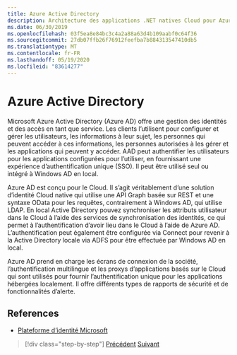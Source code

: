 ```yaml
---
title: Azure Active Directory
description: Architecture des applications .NET natives Cloud pour Azure | Azure Active Directory
ms.date: 06/30/2019
ms.openlocfilehash: 03f5ea8e84bc3c4a2a88a63d4b109aabf0c64f36
ms.sourcegitcommit: 27db07ffb26f76912feefba7b884313547410db5
ms.translationtype: MT
ms.contentlocale: fr-FR
ms.lasthandoff: 05/19/2020
ms.locfileid: "83614277"
---
```

# <a name="azure-active-directory"></a>Azure Active Directory

Microsoft Azure Active Directory (Azure AD) offre une gestion des identités et des accès en tant que service. Les clients l’utilisent pour configurer et gérer les utilisateurs, les informations à leur sujet, les personnes qui peuvent accéder à ces informations, les personnes autorisées à les gérer et les applications qui peuvent y accéder. AAD peut authentifier les utilisateurs pour les applications configurées pour l’utiliser, en fournissant une expérience d’authentification unique (SSO). Il peut être utilisé seul ou intégré à Windows AD en local.

Azure AD est conçu pour le Cloud. Il s’agit véritablement d’une solution d’identité Cloud native qui utilise une API Graph basée sur REST et une syntaxe OData pour les requêtes, contrairement à Windows AD, qui utilise LDAP. En local Active Directory pouvez synchroniser les attributs utilisateur dans le Cloud à l’aide des services de synchronisation des identités, ce qui permet à l’authentification d’avoir lieu dans le Cloud à l’aide de Azure AD. L’authentification peut également être configurée via Connect pour revenir à la Active Directory locale via ADFS pour être effectuée par Windows AD en local.

Azure AD prend en charge les écrans de connexion de la société, l’authentification multilingue et les proxys d’applications basés sur le Cloud qui sont utilisés pour fournir l’authentification unique pour les applications hébergées localement. Il offre différents types de rapports de sécurité et de fonctionnalités d’alerte.

## <a name="references"></a>References

- [Plateforme d’identité Microsoft](https://docs.microsoft.com/azure/active-directory/develop/)

>[!div class="step-by-step"]
>[Précédent](authentication-authorization.md) 
> [Suivant](identity-server.md)

